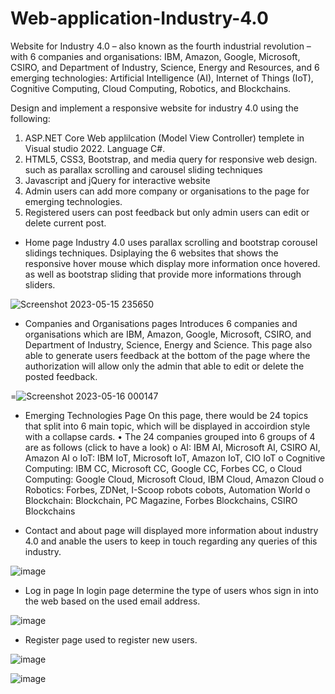 # Web-application-Industry-4.0

Website for Industry 4.0 – also known as the fourth industrial revolution – with 6 companies and organisations: IBM, Amazon, Google, Microsoft, CSIRO, and Department of Industry, Science, Energy and Resources, and 6 emerging technologies: Artificial Intelligence (AI), Internet of Things (IoT), Cognitive Computing, Cloud Computing, Robotics, and Blockchains. 


Design and implement a responsive website for industry 4.0  using the following:
1. ASP.NET Core Web applilcation (Model View Controller) templete in Visual studio 2022. Language C#.
2. HTML5, CSS3, Bootstrap, and media query for responsive web design. such as parallax scrolling and carousel sliding techniques
3. Javascript and jQuery for interactive website
4. Admin users can add more company or organisations to the page for emerging technologies.
5. Registered users can post feedback but only admin users can edit or delete current post.


* Home page
Industry 4.0 uses parallax scrolling and bootstrap corousel slidings techniques.
Dsiplaying the 6 websites that shows the responsive hover mouse which display more information once hovered. 
as well as bootstrap sliding that provide more informations through sliders.

![Screenshot 2023-05-15 235650](https://github.com/Sandhy-W/Web-application-Industry-4.0/assets/82015778/0925caf7-ce7c-45f5-8cfe-df7efa998838)


* Companies and Organisations pages
Introduces 6 companies and organisations which are IBM, Amazon, Google, Microsoft, CSIRO, and Department of Industry, Science, Energy and Science. This page also able to generate users feedback at the bottom of the page where the authorization will allow only the admin that able to edit or delete the posted feedback.

=![Screenshot 2023-05-16 000147](https://github.com/Sandhy-W/Web-application-Industry-4.0/assets/82015778/4ebb67b7-00fc-4d37-9594-2d1f3089a48e)


* Emerging Technologies Page
On this page, there would be 24  topics that split into 6 main topic, which will be displayed in accoirdion style
with a collapse cards.
•	The 24 companies grouped into 6 groups of 4 are as follows (click to have a look)
o	AI: IBM AI, Microsoft AI, CSIRO AI, Amazon AI
o	IoT: IBM IoT, Microsoft IoT, Amazon IoT, CIO IoT
o	Cognitive Computing: IBM CC, Microsoft CC, Google CC, Forbes CC, 
o	Cloud Computing: Google Cloud, Microsoft Cloud, IBM Cloud, Amazon Cloud
o	Robotics: Forbes, ZDNet, I-Scoop robots cobots, Automation World
o	Blockchain: Blockchain, PC Magazine, Forbes Blockchains, CSIRO Blockchains

* Contact and about page
will displayed more information about industry 4.0 and anable the users to keep in touch regarding any queries of this industry. 


![image](https://github.com/Sandhy-W/Web-aplilication-industry-4.0/assets/82015778/c9b57963-da2f-44e8-8c79-31b216fcb0f1)


* Log in page
In login page determine the type of users whos sign in  into the web based on the used email address.

![image](https://github.com/Sandhy-W/Web-application-Industry-4.0/assets/82015778/6af7ae5d-9b94-4694-9f26-a2a10175d7bb)


* Register page
used to register new users.

![image](https://github.com/Sandhy-W/Web-application-Industry-4.0/assets/82015778/3311f086-ee14-4f25-b209-0530134a707b)



![image](https://github.com/Sandhy-W/Web-aplilication-industry-4.0/assets/82015778/89248dcc-a57e-4e7e-9027-734f62e758e4)

